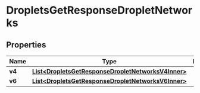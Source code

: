

# DropletsGetResponseDropletNetworks


## Properties

| Name | Type | Description | Notes |
|------------ | ------------- | ------------- | -------------|
|**v4** | [**List&lt;DropletsGetResponseDropletNetworksV4Inner&gt;**](DropletsGetResponseDropletNetworksV4Inner.md) |  |  [optional] |
|**v6** | [**List&lt;DropletsGetResponseDropletNetworksV6Inner&gt;**](DropletsGetResponseDropletNetworksV6Inner.md) |  |  [optional] |



